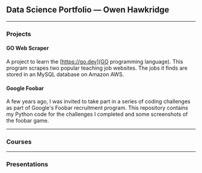 ## Data Science Portfolio — Owen Hawkridge

---

### Projects

#### GO Web Scraper

A project to learn the [https://go.dev](GO programming language). This program scrapes two popular teaching job websites. The jobs it finds are stored in an MySQL database on Amazon AWS.

####



#### Google Foobar

A few years ago, I was invited to take part in a series of coding challenges as part of Google's Foobar recruitment program. This repository contains my Python code for the challenges I completed and some screenshots of the foobar game.

---

### Courses

---

### Presentations

<!--
**ohawkridge/ohawkridge** is a ✨ _special_ ✨ repository because its `README.md` (this file) appears on your GitHub profile.

Here are some ideas to get you started:

- 🔭 I’m currently working on ...
- 🌱 I’m currently learning ...
- 👯 I’m looking to collaborate on ...
- 🤔 I’m looking for help with ...
- 💬 Ask me about ...
- 📫 How to reach me: ...
- 😄 Pronouns: ...
- ⚡ Fun fact: ...
-->
